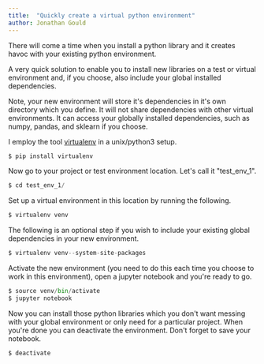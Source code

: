```yaml
---
title:  "Quickly create a virtual python environment"
author: Jonathan Gould
---
```


There will come a time when you install a python library and it creates havoc with your existing python environment.  

A very quick solution to enable you to install new libraries on a test or virtual environment and, if you choose, also include your global installed dependencies.

Note, your new environment will store it's dependencies in it's own directory which you define.  It will not share dependencies with other virtual environments.  It can access your globally installed dependencies, such as numpy, pandas, and sklearn if you choose.

I employ the tool [virtualenv](https://virtualenv.pypa.io/en/latest/) in a unix/python3 setup.

```python
$ pip install virtualenv
```


Now go to your project or test environment location.  Let's call it "test_env_1".
```python
$ cd test_env_1/
```

Set up a virtual environment in this location by running the following.
```python
$ virtualenv venv
```

The following is an optional step if you wish to include your existing global dependencies in your new environment.

```python
$ virtualenv venv--system-site-packages
```

Activate the new environment (you need to do this each time you choose to work in this environment), open a jupyter notebook and you're ready to go.
```python
$ source venv/bin/activate
$ jupyter notebook
```


Now you can install those python libraries which you don't want messing with your global environment or only need for a particular project.  When you're done you can deactivate the environment.  Don't forget to save your notebook.
```python
$ deactivate
```


